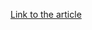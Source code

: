 [Link to the article](https://blog.talosintelligence.com/2021/11/attackers-use-domain-fronting-technique.html)
